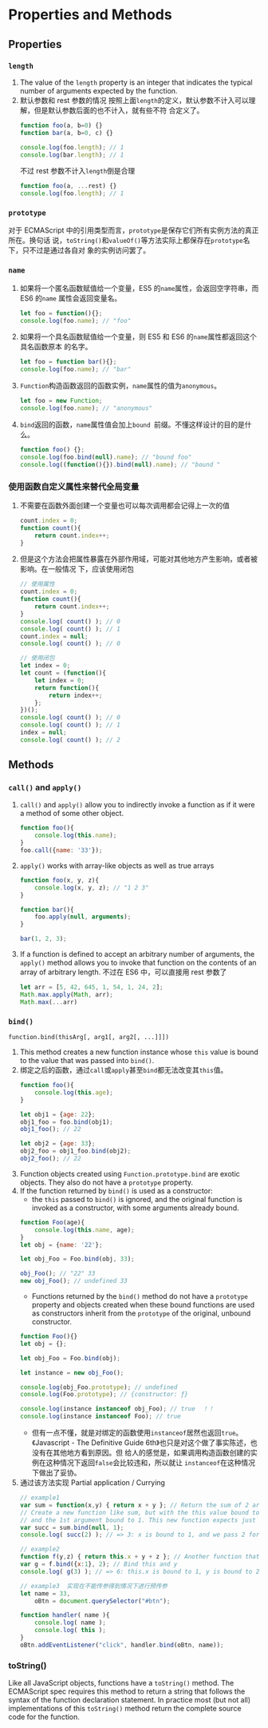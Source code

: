 # Properties and Methods


## Properties
### `length`
1. The value of the `length` property is an integer that indicates the typical
number of arguments expected by the function.
2. 默认参数和 rest 参数的情况
按照上面`length`的定义，默认参数不计入可以理解，但是默认参数后面的也不计入，就有些不符
合定义了。
    ```js
    function foo(a, b=0) {}
    function bar(a, b=0, c) {}

    console.log(foo.length); // 1
    console.log(bar.length); // 1
    ```
    不过 rest 参数不计入`length`倒是合理
    ```js
    function foo(a, ...rest) {}
    console.log(foo.length); // 1
    ```

### `prototype`
对于 ECMAScript 中的引用类型而言，`prototype`是保存它们所有实例方法的真正所在。换句话
说，`toString()`和`valueOf()`等方法实际上都保存在`prototype`名下，只不过是通过各自对
象的实例访问罢了。

### `name`
1. 如果将一个匿名函数赋值给一个变量，ES5 的`name`属性，会返回空字符串，而 ES6 的`name`
属性会返回变量名。
    ```js
    let foo = function(){};
    console.log(foo.name); // "foo"
    ```
2. 如果将一个具名函数赋值给一个变量，则 ES5 和 ES6 的`name`属性都返回这个具名函数原本
的名字。
    ```js
    let foo = function bar(){};
    console.log(foo.name); // "bar"
    ```
3. `Function`构造函数返回的函数实例，`name`属性的值为`anonymous`。
    ```js
    let foo = new Function;
    console.log(foo.name); // "anonymous"
    ```
4. `bind`返回的函数，`name`属性值会加上`bound `前缀。不懂这样设计的目的是什么。
    ```js
    function foo() {};
    console.log(foo.bind(null).name); // "bound foo"
    console.log((function(){}).bind(null).name); // "bound "
    ```

### 使用函数自定义属性来替代全局变量
1. 不需要在函数外面创建一个变量也可以每次调用都会记得上一次的值
    ```js
    count.index = 0;
    function count(){
    	return count.index++;
    }
    ```
2. 但是这个方法会把属性暴露在外部作用域，可能对其他地方产生影响，或者被影响。在一般情况
下，应该使用闭包
    ```js
    // 使用属性
    count.index = 0;
    function count(){
    	return count.index++;
    }
    console.log( count() ); // 0
    console.log( count() ); // 1
    count.index = null;
    console.log( count() ); // 0
    ```
    ```js
    // 使用闭包
    let index = 0;
    let count = (function(){
    	let index = 0;
    	return function(){
    		return index++;
    	};
    })();
    console.log( count() ); // 0
    console.log( count() ); // 1
    index = null;
    console.log( count() ); // 2
    ```


## Methods
### `call()` and `apply()`
1. `call()` and `apply()` allow you to indirectly invoke a function as if it
were a method of some other object.
    ```js
    function foo(){
        console.log(this.name);
    }
    foo.call({name: '33'});
    ```
2. `apply()` works with array-like objects as well as true arrays
    ```js
    function foo(x, y, z){
        console.log(x, y, z); // "1 2 3"
    }

    function bar(){
        foo.apply(null, arguments);
    }

    bar(1, 2, 3);
    ```
3. If a function is defined to accept an arbitrary number of arguments, the
`apply()` method allows you to invoke that function on the contents of an array
of arbitrary length. 不过在 ES6 中，可以直接用 rest 参数了
    ```js
    let arr = [5, 42, 645, 1, 54, 1, 24, 2];
    Math.max.apply(Math, arr);
    Math.max(...arr)
    ```

### `bind()`
`function.bind(thisArg[, arg1[, arg2[, ...]]])`

1. This method creates a new function instance whose `this` value is bound to
the value that was passed into `bind()`.
2. 绑定之后的函数，通过`call`或`apply`甚至`bind`都无法改变其`this`值。
    ```js
    function foo(){
        console.log(this.age);
    }

    let obj1 = {age: 22};
    obj1_foo = foo.bind(obj1);
    obj1_foo(); // 22

    let obj2 = {age: 33};
    obj2_foo = obj1_foo.bind(obj2);
    obj2_foo(); // 22
    ```
3. Function objects created using `Function.prototype.bind` are exotic objects.
They also do not have a `prototype` property.
4. If the function returned by `bind()` is used as a constructor:
    * the `this` passed to `bind()` is ignored, and the original function is
    invoked as a constructor, with some arguments already bound.
    ```js
    function Foo(age){
        console.log(this.name, age);
    }
    let obj = {name: '22'};

    let obj_Foo = Foo.bind(obj, 33);

    obj_Foo(); // "22" 33
    new obj_Foo(); // undefined 33
    ```
    * Functions returned by the `bind()` method do not have a `prototype`
    property and objects created when these bound functions are used as
    constructors inherit from the `prototype` of the original, unbound
    constructor.
    ```js
    function Foo(){}
    let obj = {};

    let obj_Foo = Foo.bind(obj);

    let instance = new obj_Foo();

    console.log(obj_Foo.prototype); // undefined
    console.log(Foo.prototype); // {constructor: ƒ}

    console.log(instance instanceof obj_Foo); // true  ！！
    console.log(instance instanceof Foo); // true
    ```
    * 但有一点不懂，就是对绑定的函数使用`instanceof`居然也返回`true`。《Javascript -
    The Definitive Guide 6th》也只是对这个做了事实陈述，也没有在其他地方看到原因。但
    给人的感觉是，如果调用构造函数创建的实例在这种情况下返回`false`会比较违和，所以就让
    `instanceof`在这种情况下做出了妥协。
3. 通过该方法实现 Partial application / Currying
    ```js
    // example1
    var sum = function(x,y) { return x + y }; // Return the sum of 2 args
    // Create a new function like sum, but with the this value bound to null
    // and the 1st argument bound to 1. This new function expects just one arg.
    var succ = sum.bind(null, 1);
    console.log( succ(2) ); // => 3: x is bound to 1, and we pass 2 for the y argument
    ```
    ```js
    // example2
    function f(y,z) { return this.x + y + z }; // Another function that adds
    var g = f.bind({x:1}, 2); // Bind this and y
    console.log( g(3) ); // => 6: this.x is bound to 1, y is bound to 2 and z is 3
    ```
    ```js
    // example3  实现在不能传参得到情况下进行预传参
    let name = 33,
        oBtn = document.querySelector("#btn");

    function handler( name ){
        console.log( name );
        console.log( this );
    }
    oBtn.addEventListener("click", handler.bind(oBtn, name));
    ```

### toString()
Like all JavaScript objects, functions have a `toString()` method. The
ECMAScript spec requires this method to return a string that follows the syntax
of the function declaration statement. In practice most (but not all)
implementations of this `toString()` method return the complete source code for
the function.

